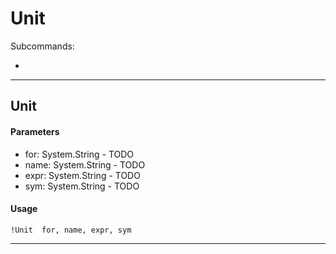 
# Unit

Subcommands:
 * [](#unit-all)

---


## Unit 



#### Parameters
* for: System.String - TODO
* name: System.String - TODO
* expr: System.String - TODO
* sym: System.String - TODO

#### Usage

``` !Unit  for, name, expr, sym ```

---